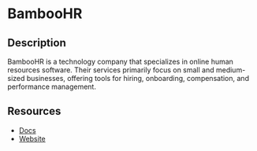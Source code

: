 # BambooHR

## Description
BambooHR is a technology company that specializes in online human resources software. Their services primarily focus on small and medium-sized businesses, offering tools for hiring, onboarding, compensation, and performance management.

## Resources
* [Docs](https://documentation.bamboohr.com/docs)
* [Website](bamboohr.com)